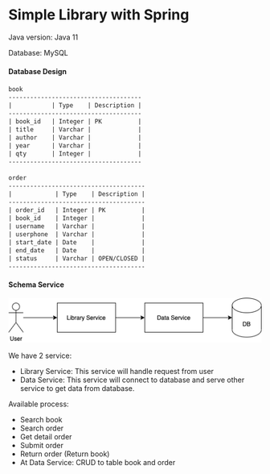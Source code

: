# Simple Library with Spring

Java version: Java 11

Database: MySQL

#### Database Design
```        
book
-------------------------------------  
|           | Type    | Description |
-------------------------------------
| book_id   | Integer | PK          |
| title     | Varchar |             |
| author    | Varchar |             |
| year      | Varchar |             |
| qty       | Integer |             |
------------------------------------- 

order
-------------------------------------- 
|            | Type    | Description |
--------------------------------------
| order_id   | Integer | PK          |
| book_id    | Integer |             |
| username   | Varchar |             |
| userphone  | Varchar |             |
| start_date | Date    |             |    
| end_date   | Date    |             |
| status     | Varchar | OPEN/CLOSED |
--------------------------------------            
```  

#### Schema Service

 ![Schema](schema.png?raw=true "Schema")
 
 We have 2 service:
 - Library Service: This service will handle request from user  
 - Data Service: This service will connect to database and serve other service to get data from database.
 
 Available process:
  - Search book
  - Search order
  - Get detail order
  - Submit order
  - Return order (Return book)
  - At Data Service: CRUD to table book and order